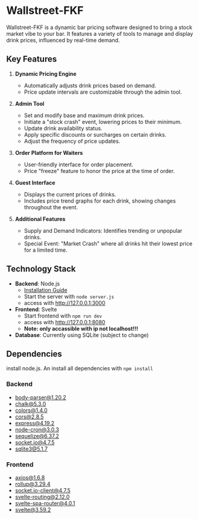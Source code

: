 # Wallstreet-FKF

Wallstreet-FKF is a dynamic bar pricing software designed to bring a stock market vibe to your bar. It features a variety of tools to manage and display drink prices, influenced by real-time demand.

## Key Features

1. **Dynamic Pricing Engine**
   - Automatically adjusts drink prices based on demand.
   - Price update intervals are customizable through the admin tool.

2. **Admin Tool**
   - Set and modify base and maximum drink prices.
   - Initiate a "stock crash" event, lowering prices to their minimum.
   - Update drink availability status.
   - Apply specific discounts or surcharges on certain drinks.
   - Adjust the frequency of price updates.

3. **Order Platform for Waiters**
   - User-friendly interface for order placement.
   - Price "freeze" feature to honor the price at the time of order.

4. **Guest Interface**
   - Displays the current prices of drinks.
   - Includes price trend graphs for each drink, showing changes throughout the event.

5. **Additional Features**
   - Supply and Demand Indicators: Identifies trending or unpopular drinks.
   - Special Event: "Market Crash" where all drinks hit their lowest price for a limited time.

## Technology Stack

- **Backend**: Node.js 
  - [Installation Guide](https://nodejs.org/en/learn/getting-started/how-to-install-nodejs)
  - Start the server with `node server.js`
  - access with http://127.0.0.1:3000
- **Frontend**: Svelte
  - Start frontend with `npm run dev`
  - access with http://127.0.0.1:8080
  - **Note: only accassible with ip not localhost!!!**
- **Database**: Currently using SQLite (subject to change)

## Dependencies

install node.js. An install all dependencies with `npm install`

### Backend

- body-parser@1.20.2
- chalk@5.3.0
- colors@1.4.0
- cors@2.8.5
- express@4.19.2
- node-cron@3.0.3
- sequelize@6.37.2
- socket.io@4.7.5
- sqlite3@5.1.7

### Frontend

- axios@1.6.8
- rollup@3.29.4
- socket.io-client@4.7.5
- svelte-routing@2.12.0
- svelte-spa-router@4.0.1
- svelte@3.59.2
